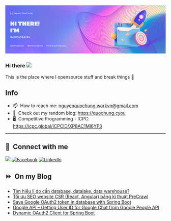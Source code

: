 <img src="header.png"></img>
---
### Hi there <a href="https://www.quochung.cyou/"><img src="https://media.giphy.com/media/hvRJCLFzcasrR4ia7z/giphy.gif" width="5%"></a>
This is the place where I opensource stuff and break things :rofl: 

## Info
- 📫 &nbsp;How to reach me: nguyenquochung.workvn@gmail.com
- 🔗 &nbsp;Check out my random blog: https://quochung.cyou
- 🖥️ &nbsp;Competitive Programming - ICPC: https://icpc.global/ICPCID/XP8AC1MI6YF3
---

## 🔗 &nbsp;**Connect with me**


<a href="mailto:nguyenquochung.workvn@gmail.com"><img src="https://img.shields.io/badge/e‑mail-D14836.svg?style=for-the-badge&logo=GMail&logoColor=white"/></a>
[![Facebook](https://img.shields.io/badge/Facebook-1877F2?style=for-the-badge&logo=facebook&logoColor=white)](https://facebook.com/quochung.cyou) 
[![LinkedIn](https://img.shields.io/badge/LinkedIn-0077B5?style=for-the-badge&logo=linkedin&logoColor=white)](https://linkedin.com/in/quochungcyou) 


## ⏩ &nbsp;On my Blog
<!-- BLOG-POST-LIST:START -->
- [Tìm hiểu lí do cần database, datalake, data warehouse?](https://quochung.cyou/tim-hieu-li-do-can-database-datalake-data-warehouse/)
- [Tối ưu SEO website CSR &lpar;React, Angular&rpar; bằng kĩ thuật PreCrawl](https://quochung.cyou/toi-uu-seo-website-csr-react-angular-bang-ki-thuat-precrawl/)
- [Save Google OAuth2 token in database  with Spring Boot](https://quochung.cyou/save-google-oauth2-token-in-database-with-spring-boot/)
- [Google API – Getting User ID for Google Chat from Google People API](https://quochung.cyou/google-api-getting-user-id-for-google-chat-from-google-people-api/)
- [Dynamic OAuth2 Client for Spring Boot](https://quochung.cyou/dynamic-oauth2-client-for-spring-boot/)
<!-- BLOG-POST-LIST:END -->


